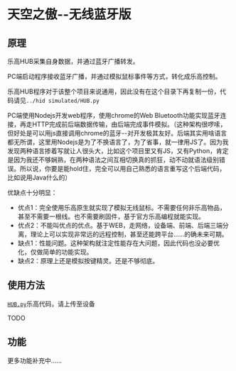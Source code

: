 # 天空之傲--无线蓝牙版

## 原理

乐高HUB采集自身数据，并通过蓝牙广播转发。

PC端启动程序接收蓝牙广播，并通过模拟鼠标事件等方式，转化成乐高控制。

乐高HUB程序对于该整个项目来说通用，因此没有在这个目录下再复制一份，代码请见`../hid simulated/HUB.py`

PC端使用Nodejs开发web程序，使用chrome的Web Bluetooth功能实现蓝牙连接，再走HTTP完成前后端数据传输，由后端完成事件模拟。（这种架构很啰嗦，但好处是可以用js直接调用chrome的蓝牙--对开发极其友好。后端其实用啥语言都无所谓，这里用Nodejs是为了不换语言了，为了省事，就一律用JS了。因为我发现两种语言掺着写就让人很头大，比如这个项目里又有JS，又有Python，肯定是因为我还不够娴熟，在两种语法之间互相切换真的抓狂，动不动就语法级别错误。所以说，你要是能hold住，完全可以用自己熟悉的语言重写这个后端代码，比如说用Java什么的）

优缺点十分明显：
- 优点1：完全使用乐高原生就实现了模拟无线鼠标。不需要任何非乐高物品，甚至不需要一根线。也不需要刷固件，基于官方乐高编程就能实现。
- 优点2：不能叫优点的优点。基于WEB，走网络，设备端、前端、后端三端分离，理论上可以实现非常远的远程控制，甚至还能跨平台……的确未来可期。
- 缺点1：性能问题。这种架构就注定性能存在大问题，因此代码也没必要优化，仅做简单的功能实现。
- 缺点2：原理上还是模拟按键精灵。还是不够彻底。

## 使用方法

[`HUB.py`](../hid%20simulated/HUB.py)乐高代码，请上传至设备

TODO

## 功能

更多功能补充中......
